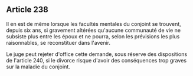 Article 238
----
Il en est de même lorsque les facultés mentales du conjoint se trouvent, depuis
six ans, si gravement altérées qu'aucune communauté de vie ne subsiste plus
entre les époux et ne pourra, selon les prévisions les plus raisonnables, se
reconstituer dans l'avenir.

Le juge peut rejeter d'office cette demande, sous réserve des dispositions de
l'article 240, si le divorce risque d'avoir des conséquences trop graves sur la
maladie du conjoint.
